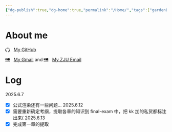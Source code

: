 ```yaml
---
{"dg-publish":true,"dg-home":true,"permalink":"/Home/","tags":["gardenEntry"],"dgPassFrontmatter":true,"noteIcon":""}
---
```



# About me

<div class="about-me-section">
    <p>
        <svg xmlns="http://www.w3.org/2000/svg" width="1em" height="1em" fill="currentColor" viewBox="0 0 16 16" style="vertical-align: middle; margin-right: 8px;">
            <path d="M8 0C3.58 0 0 3.58 0 8c0 3.54 2.29 6.53 5.47 7.59.4.07.55-.17.55-.38V14.2c-2.77.6-3.36-1.34-3.36-1.34-.45-1.15-1.11-1.46-1.11-1.46-.9-.62.07-.6.07-.6 1 .07 1.53 1.03 1.53 1.03.87 1.52 2.34 1.07 2.91.82.09-.64.35-1.07.63-1.32-2.22-.25-4.55-1.11-4.55-4.94 0-1.09.39-1.98 1.03-2.67-.1-.25-.45-1.26.1-2.64 0 0 .84-.27 2.75 1.02.79-.22 1.64-.33 2.5-.33.86 0 1.71.11 2.5.33 1.91-1.29 2.75-1.02 2.75-1.02.55 1.38.2 2.39.1 2.64.64.69 1.03 1.58 1.03 2.67 0 3.84-2.33 4.68-4.56 4.94.35.3.67.92.67 1.85V15.7c0 .21.15.45.55.38C13.71 14.53 16 11.54 16 8c0-4.42-3.58-8-8-8z"/>
        </svg>
        <a href="https://github.com/miraitowaves">My GitHub</a>
    </p>
    <p>
        <svg xmlns="http://www.w3.org/2000/svg" width="1em" height="1em" fill="currentColor" viewBox="0 0 16 16" style="vertical-align: middle; margin-right: 8px;">
            <path d="M0 4a2 2 0 0 1 2-2h12a2 2 0 0 1 2 2v8a2 2 0 0 1-2 2H2a2 2 0 0 1-2-2zm2-1a1 1 0 0 0-1 1v.217l7 4.2 7-4.2V4a1 1 0 0 0-1-1zm13 3.719L12.913 8.5L16 10.383V6.719zm-.035 3.376-3.875-2.327L8 9.589l-4.094-2.456L1 10.095V12a1 1 0 0 0 1 1h12a1 1 0 0 0 1-1zm-1-9.985V10.383L3.087 8.5 0 6.719V11.28z"/>
        </svg>
        <a href="mailto:miraitowaves@gmail.com">My Gmail</a> and 
        <svg xmlns="http://www.w3.org/2000/svg" width="1em" height="1em" fill="currentColor" viewBox="0 0 16 16" style="vertical-align: middle; margin-right: 8px;">
            <path d="M0 4a2 2 0 0 1 2-2h12a2 2 0 0 1 2 2v8a2 2 0 0 1-2 2H2a2 2 0 0 1-2-2zm2-1a1 1 0 0 0-1 1v.217l7 4.2 7-4.2V4a1 1 0 0 0-1-1zm13 3.719L12.913 8.5L16 10.383V6.719zm-.035 3.376-3.875-2.327L8 9.589l-4.094-2.456L1 10.095V12a1 1 0 0 0 1 1h12a1 1 0 0 0 1-1zm-1-9.985V10.383L3.087 8.5 0 6.719V11.28z"/>
        </svg>
        <a href="mailto:casette@zju.edu.cn">My ZJU Email</a>
    </p>
    </div>

# Log

2025.6.7
- [x] 公式渲染还有一些问题...
2025.6.12
- [x] 需要重新确定考纲，提取各章的知识到 final-exam 中，把 kk 加的私货都标注出来(
2025.6.13
- [x] 完成第一章的提取